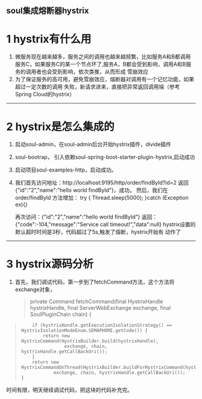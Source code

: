 ## soul集成熔断器hystrix ##
# 1 hystrix有什么用 #
1.  微服务现在越来越多，服务之间的调用也越来越频繁，比如服务A和B都调用服务C，如果服务C的某一个节点坏了,服务A，B都会受到影响，调用A和B服务的调用者也会受到影响，依次类推，从而形成
雪崩效应
2. 	为了保证服务的高可用，避免雪崩效应，熔断器对调用有一个记忆功能，如果超过一定次数的调用
失败，新请求进来，直接把异常返回调用端（参考Spring Cloud的hystrix）

----------

# 2 hystrix是怎么集成的 #
1. 启动soul-admin，在soul-admin后台开始hystrix插件，divide插件
2. soul-bootrap， 引入依赖soul-spring-boot-starter-plugin-hystrix,启动成功
3. 启动项目soul-examples-http，启动成功。
3. 我们首先访问地址：http://localhost:9195/http/order/findById?id=2
   返回{"id":"2","name":"hello world findById"}，成功。
   然后，我们在 order/findById 方法增加：
   try {
            Thread.sleep(5000);
   }catch (Exception ex){}

	再次访问：{"id":"2","name":"hello world findById"}
	返回：{"code":-104,"message":"Service call timeout!","data":null}
	hystrix设置的默认超时时间是3秒，代码超过了5s,触发了熔断，hystrix开始有
	动作了


----------
# 3 hystrix源码分析 #
1. 首先，我们调试代码，第一步到了fetchCommand方法，这个方法将exchange对象，

	 > private Command fetchCommand(final HystrixHandle hystrixHandle, final ServerWebExchange exchange, final SoulPluginChain chain) {
>         if (hystrixHandle.getExecutionIsolationStrategy() == HystrixIsolationModeEnum.SEMAPHORE.getCode()) {
>             return new HystrixCommand(HystrixBuilder.build(hystrixHandle),
>                     exchange, chain, hystrixHandle.getCallBackUri());
>         }
>         return new HystrixCommandOnThread(HystrixBuilder.buildForHystrixCommand(hystrixHandle),
>                 exchange, chain, hystrixHandle.getCallBackUri());
>     }

时间有限，明天继续调试代码，把这块的代码补充完。

	
